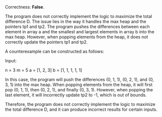 Correctness: **False**.

The program does not correctly implement the logic to maximize the total difference D. The issue lies in the way it handles the max heap and the pointers tp1 and tp2. The program pushes the differences between each element in array a and the smallest and largest elements in array b into the max heap. However, when popping elements from the heap, it does not correctly update the pointers tp1 and tp2.

A counterexample can be constructed as follows:

Input:

n = 3
m = 5
a = [1, 2, 3]
b = [1, 1, 1, 1, 1]

In this case, the program will push the differences (0, 1, 1), (0, 2, 1), and (0, 3, 1) into the max heap. When popping elements from the heap, it will first pop (0, 1, 1), then (0, 2, 1), and finally (0, 3, 1). However, when popping the last element, it will incorrectly update tp2 to -1, which is out of bounds.

Therefore, the program does not correctly implement the logic to maximize the total difference D, and it can produce incorrect results for certain inputs.